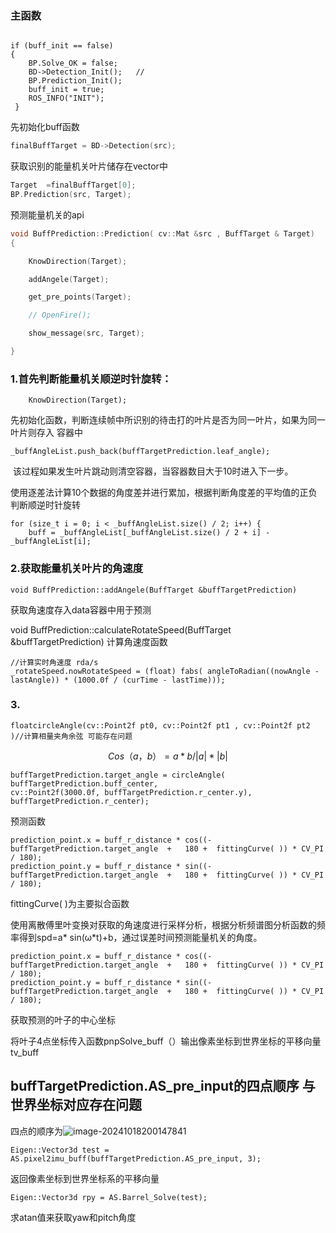 ### 主函数

```

if (buff_init == false)
{
    BP.Solve_OK = false;
    BD->Detection_Init();   //
    BP.Prediction_Init();
    buff_init = true;
    ROS_INFO("INIT");
 }
```

先初始化buff函数

```c++
finalBuffTarget = BD->Detection(src);
```



获取识别的能量机关叶片储存在vector<BuffTarget>中



```c++
Target  =finalBuffTarget[0];
BP.Prediction(src, Target);
```



预测能量机关的api

```c++
void BuffPrediction::Prediction( cv::Mat &src , BuffTarget & Target)
{

    KnowDirection(Target);

    addAngele(Target);

    get_pre_points(Target);

    // OpenFire();

    show_message(src, Target);

}
```

### 1.首先判断能量机关顺逆时针旋转：

```
	KnowDirection(Target);
```

​		先初始化函数，判断连续帧中所识别的待击打的叶片是否为同一叶片，如果为同一叶片则存入 容器中

```
_buffAngleList.push_back(buffTargetPrediction.leaf_angle);
```

​		该过程如果发生叶片跳动则清空容器，当容器数目大于10时进入下一步。

使用逐差法计算10个数据的角度差并进行累加，根据判断角度差的平均值的正负判断顺逆时针旋转

```
for (size_t i = 0; i < _buffAngleList.size() / 2; i++) {
    buff = _buffAngleList[_buffAngleList.size() / 2 + i] - _buffAngleList[i];
```



### 2.获取能量机关叶片的角速度

```
void BuffPrediction::addAngele(BuffTarget &buffTargetPrediction)
```

获取角速度存入data容器中用于预测

void BuffPrediction::calculateRotateSpeed(BuffTarget &buffTargetPrediction)  计算角速度函数

```
//计算实时角速度 rda/s
_rotateSpeed.nowRotateSpeed = (float) fabs( angleToRadian((nowAngle - lastAngle)) * (1000.0f / (curTime - lastTime)));
```

### 3.

```
floatcircleAngle(cv::Point2f pt0, cv::Point2f pt1 , cv::Point2f pt2 )//计算相量夹角余弦 可能存在问题
```

$$
Cos（a，b）=a*b/|a|*|b|
$$

```
buffTargetPrediction.target_angle = circleAngle( buffTargetPrediction.buff_center,
cv::Point2f(3000.0f, buffTargetPrediction.r_center.y),
buffTargetPrediction.r_center); 
```

预测函数

```
prediction_point.x = buff_r_distance * cos((-buffTargetPrediction.target_angle  +   180 +  fittingCurve( )) * CV_PI / 180);
prediction_point.y = buff_r_distance * sin((-buffTargetPrediction.target_angle  +   180 +  fittingCurve( )) * CV_PI / 180);
```

fittingCurve( )为主要拟合函数

使用离散傅里叶变换对获取的角速度进行采样分析，根据分析频谱图分析函数的频率得到spd=a* sin(ω*t)+b，通过误差时间预测能量机关的角度。

```
prediction_point.x = buff_r_distance * cos((-buffTargetPrediction.target_angle  +   180 +  fittingCurve( )) * CV_PI / 180);
prediction_point.y = buff_r_distance * sin((-buffTargetPrediction.target_angle  +   180 +  fittingCurve( )) * CV_PI / 180);
```

获取预测的叶子的中心坐标

将叶子4点坐标传入函数pnpSolve_buff（）输出像素坐标到世界坐标的平移向量tv_buff

## buffTargetPrediction.AS_pre_input的四点顺序   与世界坐标对应存在问题

四点的顺序为![image-20241018200147841]([../AppData/Roaming/Typora/typora-user-images/image-20241018200147841.png](https://github.com/freetin/-/blob/main/img1.png))

```
Eigen::Vector3d test = AS.pixel2imu_buff(buffTargetPrediction.AS_pre_input, 3);
```

返回像素坐标到世界坐标系的平移向量

```
Eigen::Vector3d rpy = AS.Barrel_Solve(test);
```

求atan值来获取yaw和pitch角度
